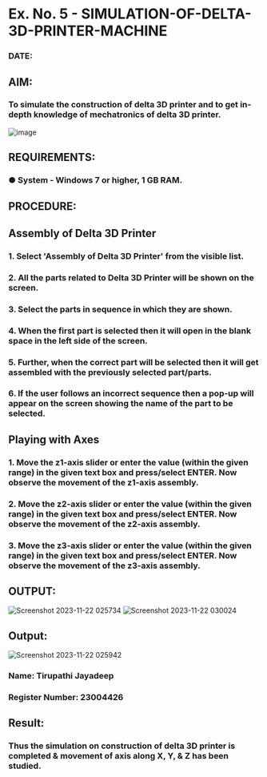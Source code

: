 # Ex. No. 5 - SIMULATION-OF-DELTA-3D-PRINTER-MACHINE

### DATE: 
## AIM:
### To simulate the construction of delta 3D printer and to get in-depth knowledge of mechatronics of delta 3D printer.

![image](https://github.com/Sellakumar1987/Ex.-No.-5---SIMULATION-OF-DELTA-3D-PRINTER-MACHINE/assets/113594316/c784471e-098f-456d-9c1b-e9f0ce56cc9b)

## REQUIREMENTS:
### ●	System - Windows 7 or higher, 1 GB RAM.

## PROCEDURE:

## Assembly of Delta 3D Printer
### 1.	Select 'Assembly of Delta 3D Printer' from the visible list.
### 2.	All the parts related to Delta 3D Printer will be shown on the screen.
### 3.	Select the parts in sequence in which they are shown.
### 4.	When the first part is selected then it will open in the blank space in the left side of the screen.
### 5.	Further, when the correct part will be selected then it will get assembled with the previously selected part/parts.
### 6.	If the user follows an incorrect sequence then a pop-up will appear on the screen showing the name of the part to be selected.

## Playing with Axes
### 1.	Move the z1-axis slider or enter the value (within the given range) in the given text box and press/select ENTER. Now observe the movement of the z1-axis assembly.
### 2.	Move the z2-axis slider or enter the value (within the given range) in the given text box and press/select ENTER. Now observe the movement of the z2-axis assembly.
### 3.	Move the z3-axis slider or enter the value (within the given range) in the given text box and press/select ENTER. Now observe the movement of the z3-axis assembly.

## OUTPUT:
![Screenshot 2023-11-22 025734](https://github.com/23004426/Ex.-No.-5---SIMULATION-OF-DELTA-3D-PRINTER-MACHINE/assets/144979327/d770ad21-3174-4c78-b47a-ffe4fd3efd78)
![Screenshot 2023-11-22 030024](https://github.com/23004426/Ex.-No.-5---SIMULATION-OF-DELTA-3D-PRINTER-MACHINE/assets/144979327/9e117b09-ec4b-42a4-98ba-4473a6109b34)


## Output:
![Screenshot 2023-11-22 025942](https://github.com/23004426/Ex.-No.-5---SIMULATION-OF-DELTA-3D-PRINTER-MACHINE/assets/144979327/d274bb33-8836-49b1-82f8-546ba3449d16)

### Name: Tirupathi Jayadeep
### Register Number: 23004426

## Result: 
### Thus the simulation on construction of delta 3D printer is completed & movement of axis along X, Y, & Z has been studied.

